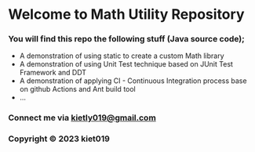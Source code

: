 # Welcome to Math Utility Repository
### You will find this repo the following stuff (Java source code);

* A demonstration of using static to create a custom Math library
* A demonstration of using Unit Test technique based on JUnit Test Framework 
and DDT
* A demonstration of applying CI - Continuous Integration process base on
github Actions and Ant build tool
* ...

### Connect me via kietly019@gmail.com
### Copyright &#169; 2023 kiet019 
